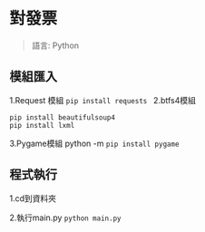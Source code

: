 # 對發票
> 語言: Python

## 模組匯入
1.Request 模組 `pip install requests `
2.btfs4模組
```
pip install beautifulsoup4
pip install lxml
```
3.Pygame模組 python -m `pip install pygame`
## 程式執行

1.cd到資料夾

2.執行main.py `python main.py`
